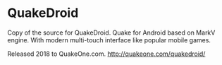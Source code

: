 # QuakeDroid
Copy of the source for QuakeDroid. 
Quake for Android based on MarkV engine. 
With modern multi-touch interface like popular mobile games. 

Released 2018 to QuakeOne.com. http://quakeone.com/quakedroid/  
